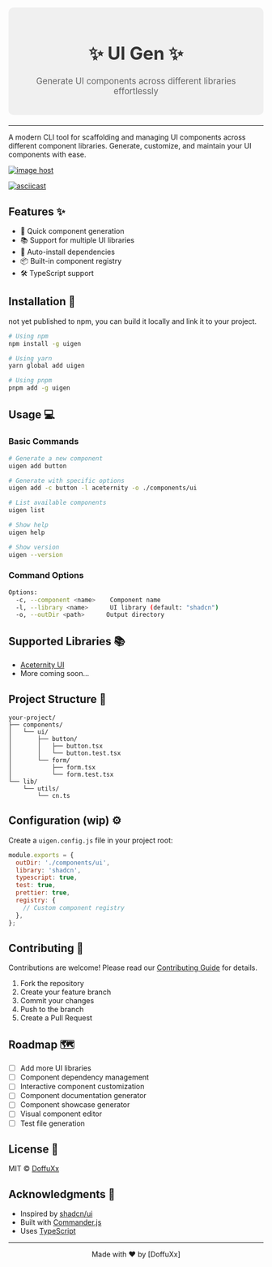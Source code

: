 <div style="text-align: center; padding: 20px; background-color: #f0f0f0; border-radius: 10px; margin-bottom: 20px;">
  <h1 style="font-size: 2.5em; color: #333;">✨ UI Gen ✨</h1>
  <p style="font-size: 1.2em; color: #666;">Generate UI components across different libraries effortlessly</p>
</div>

---
A modern CLI tool for scaffolding and managing UI components across different component libraries. Generate, customize, and maintain your UI components with ease.

<a href="https://imgbox.com/Rtx5hiZ3" target="_blank"><img src="https://thumbs2.imgbox.com/dd/72/Rtx5hiZ3_t.png" alt="image host"/></a>

[![asciicast](https://asciinema.org/a/lGeMMYyKeISbAIvdlbXJrDNwU.svg)](https://asciinema.org/a/lGeMMYyKeISbAIvdlbXJrDNwU)

## Features ✨

- 🚀 Quick component generation
- 📚 Support for multiple UI libraries
- 🔄 Auto-install dependencies
- 📦 Built-in component registry
- 🛠 TypeScript support

## Installation 🔧

not yet published to npm, you can build it locally and link it to your project.

```bash
# Using npm
npm install -g uigen

# Using yarn
yarn global add uigen

# Using pnpm
pnpm add -g uigen
```

## Usage 💻

### Basic Commands

```bash
# Generate a new component
uigen add button

# Generate with specific options
uigen add -c button -l aceternity -o ./components/ui

# List available components
uigen list

# Show help
uigen help

# Show version
uigen --version
```

### Command Options

```bash
Options:
  -c, --component <name>    Component name
  -l, --library <name>      UI library (default: "shadcn")
  -o, --outDir <path>      Output directory
```

## Supported Libraries 📚

- [Aceternity UI](https://ui.aceternity.com/)
- More coming soon...

## Project Structure 📁

```
your-project/
├── components/
│   └── ui/
│       ├── button/
│       │   ├── button.tsx
│       │   └── button.test.tsx
│       └── form/
│           ├── form.tsx
│           └── form.test.tsx
└── lib/
    └── utils/
        └── cn.ts
```

## Configuration (wip) ⚙️

Create a `uigen.config.js` file in your project root:

```javascript
module.exports = {
  outDir: './components/ui',
  library: 'shadcn',
  typescript: true,
  test: true,
  prettier: true,
  registry: {
    // Custom component registry
  },
};
```

## Contributing 🤝

Contributions are welcome! Please read our [Contributing Guide](CONTRIBUTING.md) for details.

1. Fork the repository
2. Create your feature branch
3. Commit your changes
4. Push to the branch
5. Create a Pull Request

## Roadmap 🗺️

- [ ] Add more UI libraries
- [ ] Component dependency management
- [ ] Interactive component customization
- [ ] Component documentation generator
- [ ] Component showcase generator
- [ ] Visual component editor
- [ ] Test file generation

## License 📄

MIT © [DoffuXx](https://github.com/DoffuXx)

## Acknowledgments 🙏

- Inspired by [shadcn/ui](https://ui.shadcn.com/)
- Built with [Commander.js](https://github.com/tj/commander.js/)
- Uses [TypeScript](https://www.typescriptlang.org/)

---

<p align="center">Made with ❤️ by [DoffuXx] </p>
